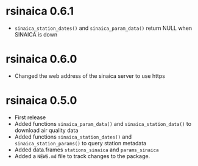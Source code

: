 # rsinaica 0.6.1

* `sinaica_station_dates()` and `sinaica_param_data()` return NULL when SINAICA is down

# rsinaica 0.6.0

* Changed the web address of the sinaica server to use https

# rsinaica 0.5.0

* First release
* Added functions `sinaica_param_data()` and `sinaica_station_data()` to download air quality data
* Added functions `sinaica_station_dates()` and `sinaica_station_params()` to query station metadata
* Added data.frames `stations_sinaica` and `params_sinaica`
* Added a `NEWS.md` file to track changes to the package.
